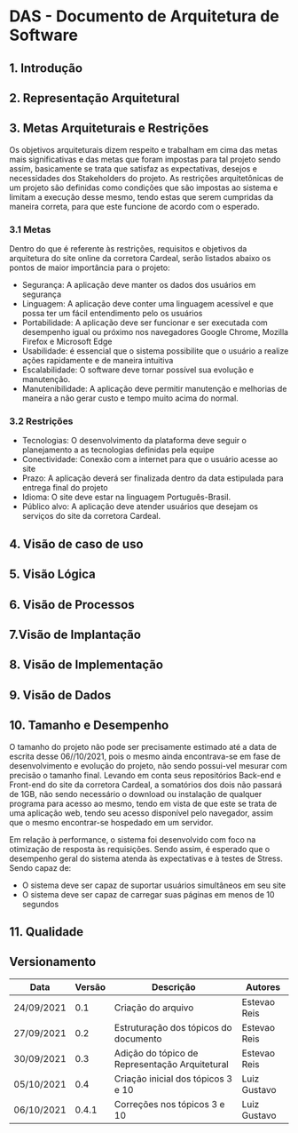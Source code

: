 # DAS - Documento de Arquitetura de Software
## 1. Introdução

## 2. Representação Arquitetural

## 3. Metas Arquiteturais e Restrições
   Os objetivos arquiteturais dizem respeito e trabalham em cima das metas mais significativas e das metas que foram impostas para tal projeto sendo assim, basicamente se trata que satisfaz as expectativas, desejos e necessidades dos Stakeholders do projeto. As restrições arquitetônicas de um projeto são definidas como condições que são impostas ao sistema e limitam a execução desse mesmo, tendo estas que serem cumpridas da maneira correta, para que este funcione de acordo com o esperado. 

### 3.1 Metas 
   Dentro do que é referente às restrições, requisitos e objetivos da arquitetura do site online da corretora Cardeal, serão listados abaixo os pontos de maior importância para o projeto:
- Segurança: A aplicação deve manter os dados dos usuários em segurança
- Linguagem: A aplicação deve conter uma linguagem acessível e que possa ter um fácil entendimento pelo os usuários
- Portabilidade: A aplicação deve ser funcionar e ser executada com desempenho igual ou próximo nos navegadores Google Chrome, Mozilla Firefox e Microsoft Edge
- Usabilidade: é essencial que o sistema possibilite que o usuário a realize ações rapidamente e de maneira intuitiva
- Escalabilidade: O software deve tornar possível sua evolução e manutenção.
- Manutenibilidade: A aplicação deve permitir manutenção e melhorias de maneira a não gerar custo e tempo muito acima do normal.

### 3.2 Restrições

- Tecnologias: O desenvolvimento da plataforma deve seguir o planejamento a as tecnologias definidas pela equipe
- Conectividade: Conexão com a internet para que o usuário acesse ao site
- Prazo: A aplicação deverá ser finalizada dentro da data estipulada para entrega final do projeto
- Idioma: O site deve estar na linguagem Português-Brasil.
- Público alvo: A aplicação deve atender usuários que desejam os serviços do site da corretora Cardeal.

## 4. Visão de caso de uso

## 5. Visão Lógica

## 6. Visão de Processos

## 7.Visão de Implantação

## 8. Visão de Implementação

## 9. Visão de Dados

## 10. Tamanho e Desempenho
 
O tamanho do projeto não pode ser precisamente estimado até a data de escrita desse 06//10/2021, pois o mesmo ainda encontrava-se em fase de desenvolvimento e evolução do projeto, não sendo possui-vel mesurar com precisão o tamanho final. Levando em conta seus repositórios Back-end e Front-end do site da corretora Cardeal, a somatórios dos dois não passará de 1GB, não sendo necessário o download ou instalação de qualquer programa para acesso ao mesmo, tendo em vista de que este se trata de uma aplicação web, tendo seu acesso disponível pelo navegador, assim que o mesmo encontrar-se hospedado em um servidor.

Em relação à performance, o sistema foi desenvolvido com foco na otimização de resposta às requisições. Sendo assim, é esperado que o desempenho geral do sistema atenda às expectativas e à testes de Stress. Sendo capaz de: 
- O sistema deve ser capaz de suportar usuários simultâneos em seu site
- O sistema deve ser capaz de carregar suas páginas em menos de 10 segundos 

## 11. Qualidade

## Versionamento
| Data       | Versão | Descrição         | Autores       |
| ---------- | ------ | ----------------- | ------------- |
| 24/09/2021 | 0.1 | Criação do arquivo| Estevao Reis  |
| 27/09/2021 | 0.2 | Estruturação dos tópicos do documento| Estevao Reis |
| 30/09/2021 | 0.3 | Adição do tópico de Representação Arquitetural| Estevao Reis |
| 05/10/2021 | 0.4 | Criação inicial dos tópicos 3 e 10| Luiz Gustavo  |
| 06/10/2021 | 0.4.1 | Correções nos tópicos 3 e 10| Luiz Gustavo  |
